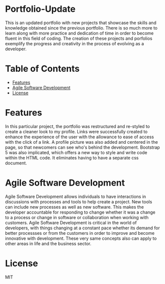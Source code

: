 # Portfolio-Update

This is an updated portfolio with new projects that showcase the skills and knowledge obtained since the previous portfolio. 
There is so much more to learn along with more practice and dedication of time in order to become fluent in this field of coding. The creation of these projects and porfolios exemplify the progress and creativity in the process of evolving as a developer.

# Table of Contents
* [Features](#features)
* [Agile Software Development](#agile-software-development)
* [License](#license)

# Features
In this particular project, the portfolio was restructured and re-styled to create a cleaner look to my profile. Links were successfully created to enhance the experience of the user with the allowance to ease of access with the click of a link. A profile picture was also added and centered in the page, so that newcomers can see who's behind the development. Bootstrap 5 was also implicated, which offers a new way to style and write code within the HTML code. It eliminates having to have a separate css document. 

# Agile Software Development
Agile Software Development allows individuals to have interactions in discussions with processes and tools to help create a project. New tools can include new processes as well as new software. This makes the developer accountable for responding to change whether it was a change to a process or change in software or collaboration when working with customers. Agile Software Development is critical in the world of developers, with things changing at a constant pace whether its demand for better processses or from the customers in order to improve and become innovative with development. These very same concepts also can apply to other areas in life and the business sector.

# License
MIT
